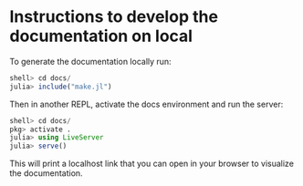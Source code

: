 # Instructions to develop the documentation on local

To generate the documentation locally run:
```julia
shell> cd docs/
julia> include("make.jl")
```

Then in another REPL, activate the docs environment and run the server:
```julia
shell> cd docs/
pkg> activate .
julia> using LiveServer
julia> serve()
```

This will print a localhost link that you can open in your browser to visualize the documentation.